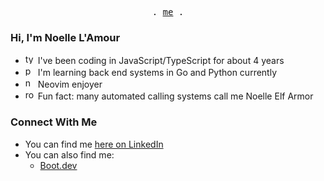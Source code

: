 <p align="center">
  <samp>
    .
    <a href="https://ellielle.github.io">me</a>
    .
  </samp>
</p>

### Hi, I'm Noelle L'Amour

- <img src="https://cdn.simpleicons.org/typescript" height="16" alt="typescript logo" /> I've been coding in JavaScript/TypeScript for about 4 years
- <img src="https://cdn.simpleicons.org/python" height="16" alt="python logo" /> I'm learning back end systems in Go and Python currently
- <img src="https://cdn.simpleicons.org/neovim" height="16" alt="neovim logo" /> Neovim enjoyer
- <img src="https://cdn.simpleicons.org/roll20/pink" height="16" alt="roll20 logo" /> Fun fact: many automated calling systems call me Noelle Elf Armor

### Connect With Me

- You can find me [here on LinkedIn](https://www.linkedin.com/in/nlamour/)
- You can also find me:
  - [Boot.dev](https://www.boot.dev/u/ellielle)
